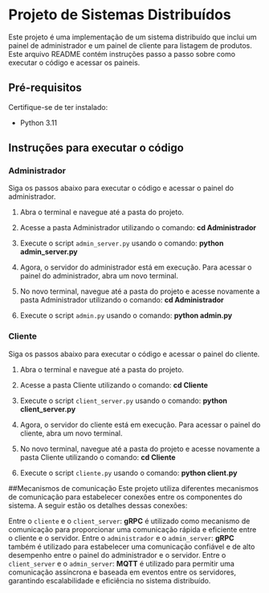 # Projeto de Sistemas Distribuídos

Este projeto é uma implementação de um sistema distribuído que inclui um painel de administrador e um painel de cliente para listagem de produtos. Este arquivo README contém instruções passo a passo sobre como executar o código e acessar os paineis.

## Pré-requisitos

Certifique-se de ter instalado:

- Python 3.11

## Instruções para executar o código
### Administrador
Siga os passos abaixo para executar o código e acessar o painel do administrador.

1. Abra o terminal e navegue até a pasta do projeto.

2. Acesse a pasta Administrador utilizando o comando:
**cd Administrador**

3. Execute o script `admin_server.py` usando o comando:
**python admin_server.py**

4. Agora, o servidor do administrador está em execução. Para acessar o painel do administrador, abra um novo terminal.

5. No novo terminal, navegue até a pasta do projeto e acesse novamente a pasta Administrador utilizando o comando:
**cd Administrador**

6. Execute o script `admin.py` usando o comando:
**python admin.py**
### Cliente
Siga os passos abaixo para executar o código e acessar o painel do cliente.

1. Abra o terminal e navegue até a pasta do projeto.

2. Acesse a pasta Cliente utilizando o comando:
**cd Cliente**

3. Execute o script `client_server.py` usando o comando:
**python client_server.py**

4. Agora, o servidor do cliente está em execução. Para acessar o painel do cliente, abra um novo terminal.

5. No novo terminal, navegue até a pasta do projeto e acesse novamente a pasta Cliente utilizando o comando:
**cd Cliente**

6. Execute o script `cliente.py` usando o comando:
**python client.py**

##Mecanismos de comunicação
Este projeto utiliza diferentes mecanismos de comunicação para estabelecer conexões entre os componentes do sistema. A seguir estão os detalhes dessas conexões:

Entre o `cliente` e o `client_server`: **gRPC** é utilizado como mecanismo de comunicação para proporcionar uma comunicação rápida e eficiente entre o cliente e o servidor.
Entre o `administrador` e o `admin_server`: **gRPC** também é utilizado para estabelecer uma comunicação confiável e de alto desempenho entre o painel do administrador e o servidor.
Entre o `client_server` e o `admin_server`: **MQTT** é utilizado para permitir uma comunicação assíncrona e baseada em eventos entre os servidores, garantindo escalabilidade e eficiência no sistema distribuído.
